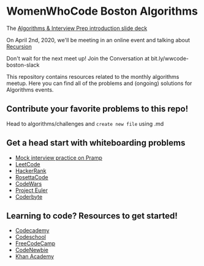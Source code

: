 # WomenWhoCode Boston Algorithms
The [Algorithms & Interview Prep introduction slide deck](https://docs.google.com/presentation/d/10cpdukUw5i4Keeoptkcs6loTWFG5vGY-1baweEeDZgs/edit?usp=sharing)

On April 2nd, 2020, we'll be meeting in an online event and talking about [Recursion](https://github.com/WomenWhoCodeBoston/algorithms/blob/master/challenges/Recursion/Readme.md)

Don't wait for the next meet up! Join the Conversation at bit.ly/wwcode-boston-slack

This repository contains resources related to the monthly algorithms meetup. Here you can find all of the problems and (ongoing) solutions for Algorithms events.

## Contribute your favorite problems to this repo!
Head to algorithms/challenges and `create new file` using .md

## Get a head start with whiteboarding problems
- [Mock interview practice on Pramp](https://www.pramp.com/#/)
- [LeetCode](https://leetcode.com/)
- [HackerRank](https://www.hackerrank.com/)
- [RosettaCode](http://rosettacode.org/wiki/Rosetta_Code)
- [CodeWars](http://www.codewars.com/)
- [Project Euler](https://projecteuler.net/)
- [Coderbyte](http://coderbyte.com/)


## Learning to code? Resources to get started!
- [Codecademy](http://codecademy.com)
- [Codeschool](http://codeschool.com)
- [FreeCodeCamp](http://www.freecodecamp.com/)
- [CodeNewbie](http://www.codenewbie.org/)
- [Khan Academy](https://www.khanacademy.org/computing)
